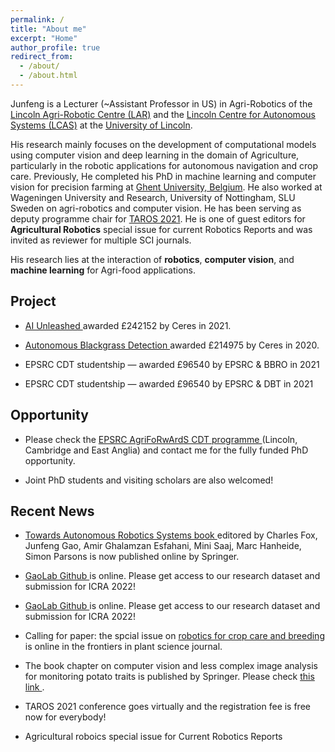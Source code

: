 ```yaml
---
permalink: /
title: "About me"
excerpt: "Home"
author_profile: true
redirect_from: 
  - /about/
  - /about.html
---
```


Junfeng is a Lecturer (~Assistant Professor in US) in Agri-Robotics of the <a href="https://lar.lincoln.ac.uk/" target="_blank" rel="noopener noreferrer">Lincoln Agri-Robotic Centre (LAR)</a> and the  <a href="https://lcas.lincoln.ac.uk/wp/people/" target="_blank" rel="noopener noreferrer">Lincoln Centre for Autonomous Systems (LCAS)</a> at the <a href="https://www.lincoln.ac.uk/home/" target="_blank" rel="noopener noreferrer">University of Lincoln</a>.

His research mainly focuses on the development of computational models using computer vision and deep learning in the domain of Agriculture, particularly in the robotic applications for autonomous navigation and crop care. Previously, He completed his PhD in machine learning and computer vision for precision farming at <a href="https://www.ugent.be/en" target="_blank" rel="noopener noreferrer">Ghent University, Belgium</a>. He also worked at Wageningen University and Research, University of Nottingham, SLU Sweden on agri-robotics and computer vision. He has been serving as deputy programme chair for <a href="https://lcas.lincoln.ac.uk/wp/taros-2021/" target="_blank" rel="noopener noreferrer">TAROS 2021</a>. He is one of guest editors for **Agricultural Robotics** special issue for current Robotics Reports and was invited as reviewer for multiple SCI journals.

His research lies at the interaction of **robotics**, **computer vision**, and **machine learning** for Agri-food applications.

## Project 

* <a href="https://www.ceresagritech.org/projects/agriculture-5-0-unleashing-ai/" target="_blank" rel="noopener noreferrer"> AI Unleashed </a> awarded £242152 by Ceres in 2021.

* <a href="https://www.ceresagritech.org/projects/autonomous-black-grass-detection/" target="_blank" rel="noopener noreferrer"> Autonomous Blackgrass Detection </a> awarded £214975 by Ceres in 2020.

* EPSRC CDT studentship — awarded £96540 by EPSRC & BBRO in 2021

* EPSRC CDT studentship — awarded £96540 by EPSRC & DBT in 2021

## Opportunity 

* Please check the  <a href="https://agriforwards-cdt.blogs.lincoln.ac.uk/" target="_blank" rel="noopener noreferrer"> EPSRC AgriFoRwArdS CDT programme </a>(Lincoln, Cambridge and East Anglia) and contact me for the fully funded PhD opportunity.

* Joint PhD students and visiting scholars are also welcomed! 

## Recent News

* <a href="https://link.springer.com/book/10.1007%2F978-3-030-89177-0" target="_blank" rel="noopener noreferrer"> Towards Autonomous Robotics Systems book </a> editored by Charles Fox, Junfeng Gao, Amir Ghalamzan Esfahani, Mini Saaj, Marc Hanheide, Simon Parsons is now published online by Springer.

* <a href="https://github.com/JunfengGaolab/CropRowDetection" target="_blank" rel="noopener noreferrer"> GaoLab Github </a> is online. Please get access to our research dataset and submission for ICRA 2022!

* <a href="https://github.com/JunfengGaolab/CropRowDetection" target="_blank" rel="noopener noreferrer"> GaoLab Github </a> is online. Please get access to our research dataset and submission for ICRA 2022!
* Calling for paper: the spcial issue on <a href="https://www.frontiersin.org/research-topics/26005/robotics-for-crop-care-and-breeding" target="_blank" rel="noopener noreferrer"> robotics for crop care and breeding </a> is online in the frontiers in plant science journal.
* The book chapter on computer vision and less complex image analysis for monitoring potato traits is published by Springer. Please check <a href="https://link.springer.com/protocol/10.1007/978-1-0716-1609-3_13" target="_blank" rel="noopener noreferrer"> this link </a>.
* TAROS 2021 conference goes virtually and the registration fee is free now for everybody! 
* Agricultural roboics special issue for Current Robotics Reports 
